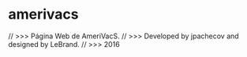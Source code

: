 # amerivacs
// >>> Página Web de AmeriVacS.
// >>> Developed by jpachecov and designed by LeBrand. 
// >>> 2016